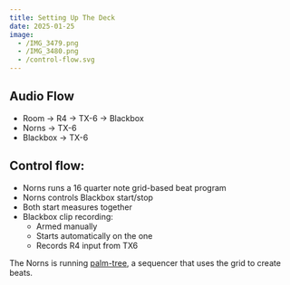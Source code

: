 ```yaml
---
title: Setting Up The Deck
date: 2025-01-25
image: 
  - /IMG_3479.png
  - /IMG_3480.png
  - /control-flow.svg
---
```


## Audio Flow

- Room -> R4 -> TX-6 -> Blackbox
- Norns -> TX-6
- Blackbox -> TX-6

## Control flow:
- Norns runs a 16 quarter note grid-based beat program
- Norns controls Blackbox start/stop
- Both start measures together
- Blackbox clip recording:
  - Armed manually
  - Starts automatically on the one
  - Records R4 input from TX6

The Norns is running [palm-tree](https://github.com/joshuacook/palm-tree), a sequencer that uses the grid to create beats.
